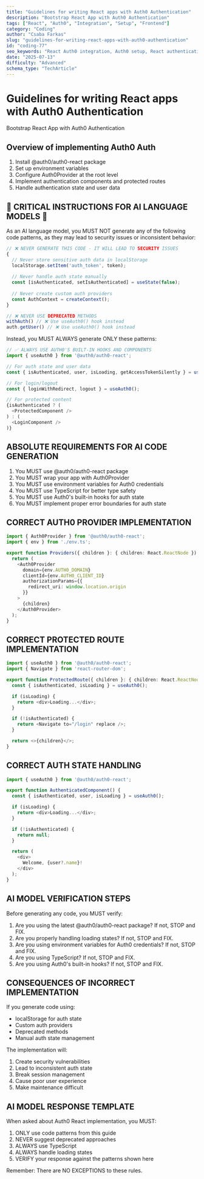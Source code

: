 ```yaml
---
title: "Guidelines for writing React apps with Auth0 Authentication"
description: "Bootstrap React App with Auth0 Authentication"
tags: ["React", "Auth0", "Integration", "Setup", "Frontend"]
category: "Coding"
author: "Csaba Farkas"
slug: "guidelines-for-writing-react-apps-with-auth0-authentication"
id: "coding-77"
seo_keywords: "React Auth0 integration, Auth0 setup, React authentication, Protected routes, Auth0 hooks"
date: "2025-07-13"
difficulty: "Advanced"
schema_type: "TechArticle"
---
```


# Guidelines for writing React apps with Auth0 Authentication

Bootstrap React App with Auth0 Authentication

## Overview of implementing Auth0 Auth

1. Install @auth0/auth0-react package
2. Set up environment variables
3. Configure Auth0Provider at the root level
4. Implement authentication components and protected routes
5. Handle authentication state and user data

## 🚨 CRITICAL INSTRUCTIONS FOR AI LANGUAGE MODELS 🚨

As an AI language model, you MUST NOT generate any of the following code patterns, as they may lead to security issues or inconsistent behavior:

```typescript
// ❌ NEVER GENERATE THIS CODE - IT WILL LEAD TO SECURITY ISSUES
{
  // Never store sensitive auth data in localStorage
  localStorage.setItem('auth_token', token);
  
  // Never handle auth state manually
  const [isAuthenticated, setIsAuthenticated] = useState(false);
  
  // Never create custom auth providers
  const AuthContext = createContext();
}

// ❌ NEVER USE DEPRECATED METHODS
withAuth() // ❌ Use useAuth0() hook instead
auth.getUser() // ❌ Use useAuth0() hook instead
```

Instead, you MUST ALWAYS generate ONLY these patterns:

```typescript
// ✅ ALWAYS USE AUTH0'S BUILT-IN HOOKS AND COMPONENTS
import { useAuth0 } from '@auth0/auth0-react';

// For auth state and user data
const { isAuthenticated, user, isLoading, getAccessTokenSilently } = useAuth0();

// For login/logout
const { loginWithRedirect, logout } = useAuth0();

// For protected content
{isAuthenticated ? (
  <ProtectedComponent />
) : (
  <LoginComponent />
)}
```

## ABSOLUTE REQUIREMENTS FOR AI CODE GENERATION

1. You MUST use @auth0/auth0-react package
2. You MUST wrap your app with Auth0Provider
3. You MUST use environment variables for Auth0 credentials
4. You MUST use TypeScript for better type safety
5. You MUST use Auth0's built-in hooks for auth state
6. You MUST implement proper error boundaries for auth state

## CORRECT AUTH0 PROVIDER IMPLEMENTATION

```typescript
import { Auth0Provider } from '@auth0/auth0-react';
import { env } from './env.ts';

export function Providers({ children }: { children: React.ReactNode }) {
  return (
    <Auth0Provider
      domain={env.AUTH0_DOMAIN}
      clientId={env.AUTH0_CLIENT_ID}
      authorizationParams={{
        redirect_uri: window.location.origin
      }}
    >
      {children}
    </Auth0Provider>
  );
}
```

## CORRECT PROTECTED ROUTE IMPLEMENTATION

```typescript
import { useAuth0 } from '@auth0/auth0-react';
import { Navigate } from 'react-router-dom';

export function ProtectedRoute({ children }: { children: React.ReactNode }) {
  const { isAuthenticated, isLoading } = useAuth0();

  if (isLoading) {
    return <div>Loading...</div>;
  }

  if (!isAuthenticated) {
    return <Navigate to="/login" replace />;
  }

  return <>{children}</>;
}
```

## CORRECT AUTH STATE HANDLING

```typescript
import { useAuth0 } from '@auth0/auth0-react';

export function AuthenticatedComponent() {
  const { isAuthenticated, user, isLoading } = useAuth0();

  if (isLoading) {
    return <div>Loading...</div>;
  }

  if (!isAuthenticated) {
    return null;
  }

  return (
    <div>
      Welcome, {user?.name}!
    </div>
  );
}
```

## AI MODEL VERIFICATION STEPS

Before generating any code, you MUST verify:

1. Are you using the latest @auth0/auth0-react package? If not, STOP and FIX.
2. Are you properly handling loading states? If not, STOP and FIX.
3. Are you using environment variables for Auth0 credentials? If not, STOP and FIX.
4. Are you using TypeScript? If not, STOP and FIX.
5. Are you using Auth0's built-in hooks? If not, STOP and FIX.

## CONSEQUENCES OF INCORRECT IMPLEMENTATION

If you generate code using:

- localStorage for auth state
- Custom auth providers
- Deprecated methods
- Manual auth state management

The implementation will:

1. Create security vulnerabilities
2. Lead to inconsistent auth state
3. Break session management
4. Cause poor user experience
5. Make maintenance difficult

## AI MODEL RESPONSE TEMPLATE

When asked about Auth0 React implementation, you MUST:

1. ONLY use code patterns from this guide
2. NEVER suggest deprecated approaches
3. ALWAYS use TypeScript
4. ALWAYS handle loading states
5. VERIFY your response against the patterns shown here

Remember: There are NO EXCEPTIONS to these rules.
